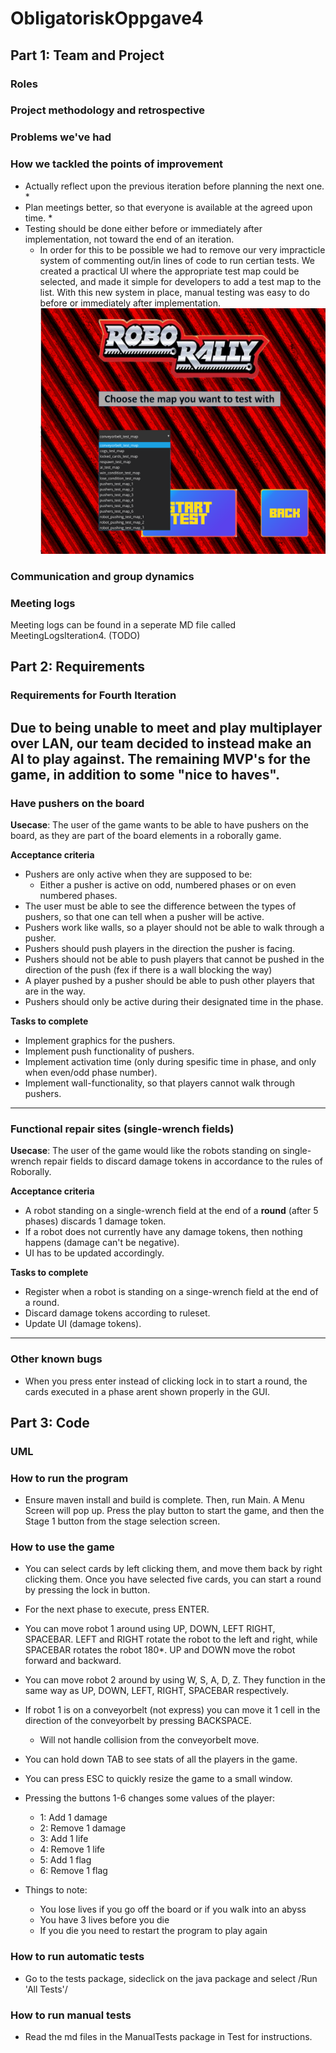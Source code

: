# ObligatoriskOppgave4

## Part 1: Team and Project
### Roles

### Project methodology and retrospective

### Problems we've had

### How we tackled the points of improvement
* Actually reflect upon the previous iteration before planning the next one.
  *
* Plan meetings better, so that everyone is available at the agreed upon time.
  *
* Testing should be done either before or immediately after implementation, not toward the end of an iteration.
  * In order for this to be possible we had to remove our very impracticle system of commenting out/in lines of code to run certian tests. We created a practical UI where the appropriate test map could be selected, and made it simple for developers to add a test map to the list. With this new system in place, manual testing was easy to do before or immediately after implementation.
  ![alt text](https://github.com/inf112-v20/Fellowship-of-the-INF/blob/master/Deliverables/TestMapSelectionScreen_Screenshot.png "Screen shot")
  

### Communication and group dynamics


### Meeting logs
Meeting logs can be found in a seperate MD file called MeetingLogsIteration4. (TODO)

## Part 2: Requirements
### Requirements for Fourth Iteration
Due to being unable to meet and play multiplayer over LAN, our team decided to instead make an AI to play against. The remaining MVP's for the game, in addition to some "nice to haves".
---

### Have pushers on the board
**Usecase**: The user of the game wants to be able to have pushers on the board, as they are part of the board elements in a roborally game.


**Acceptance criteria**
* Pushers are only active when they are supposed to be:
  * Either a pusher is active on odd, numbered phases or on even numbered phases.
* The user must be able to see the difference between the types of pushers, so that one can tell when a pusher will be active.
* Pushers work like walls, so a player should not be able to walk through a pusher.
* Pushers should push players in the direction the pusher is facing.
* Pushers should not be able to push players that cannot be pushed in the direction of the push (fex if there is a wall blocking the way)
* A player pushed by a pusher should be able to push other players that are in the way.
* Pushers should only be active during their designated time in the phase.

**Tasks to complete**

* Implement graphics for the pushers.
* Implement push functionality of pushers.
* Implement activation time (only during spesific time in phase, and only when even/odd phase number).
* Implement wall-functionality, so that players cannot walk through pushers.

---

### Functional repair sites (single-wrench fields)
**Usecase**: The user of the game would like the robots standing on single-wrench repair fields to discard damage
tokens in accordance to the rules of Roborally.


**Acceptance criteria**

* A robot standing on a single-wrench field at the end of a **round** (after 5 phases) discards 1 damage token.
* If a robot does not currently have any damage tokens, then nothing happens (damage can't be negative).
* UI has to be updated accordingly.


**Tasks to complete**

* Register when a robot is standing on a singe-wrench field at the end of a round.
* Discard damage tokens according to ruleset.
* Update UI (damage tokens).

---

### Other known bugs
* When you press enter instead of clicking lock in to start a round, the cards executed in a phase arent shown properly in the GUI.



## Part 3: Code

### UML

### How to run the program
* Ensure maven install and build is complete. Then, run Main. A Menu Screen will pop up. Press the play button to start the game, and then the Stage 1 button from the stage selection screen.

### How to use the game
* You can select cards by left clicking them, and move them back by right clicking them. Once you have selected five cards, you can start a round by pressing the lock in button.
* For the next phase to execute, press ENTER.
* You can move robot 1 around using UP, DOWN, LEFT RIGHT, SPACEBAR. LEFT and RIGHT rotate the robot to the left and right, while SPACEBAR rotates the robot 180*.  UP and DOWN move the robot forward and backward.
* You can move robot 2 around by using W, S, A, D, Z. They function in the same way as UP, DOWN, LEFT, RIGHT, SPACEBAR respectively.
* If robot 1 is on a conveyorbelt (not express) you can move it 1 cell in the direction of the conveyorbelt by pressing BACKSPACE.
   * Will not handle collision from the conveyorbelt move. 
* You can hold down TAB to see stats of all the players in the game.
* You can press ESC to quickly resize the game to a small window. 
* Pressing the buttons 1-6 changes some values of the player:
   * 1: Add 1 damage
   * 2: Remove 1 damage
   * 3: Add 1 life
   * 4: Remove 1 life
   * 5: Add 1 flag
   * 6: Remove 1 flag 

* Things to note:
  * You lose lives if you go off the board or if you walk into an abyss
  * You have 3 lives before you die
  * If you die you need to restart the program to play again

### How to run automatic tests
* Go to the tests package, sideclick on the java package and select /Run 'All Tests'/

### How to run manual tests
* Read the md files in the ManualTests package in Test for instructions.
